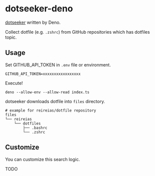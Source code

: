 # dotseeker-deno

[dotseeker](https://github.com/reireias/dotseeker) written by Deno.

Collect dotfile (e.g. `.zshrc`) from GitHub repositories which has dotfiles topic.

## Usage

Set GITHUB_API_TOKEN in `.env` file or environment.

```
GITHUB_API_TOKEN=xxxxxxxxxxxxxxxxx
```

Execute!

```console
deno --allow-env --allow-read index.ts
```

dotseeker downloads dotfile into `files` directory.

```
# example for reireias/dotfile repository
files
└── reireias
    └── dotfiles
        ├── .bashrc
        └── .zshrc
```

## Customize
You can customize this search logic.

TODO
